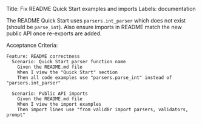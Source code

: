 Title: Fix README Quick Start examples and imports
Labels: documentation

The README Quick Start uses `parsers.int_parser` which does not exist (should be `parse_int`). Also ensure imports in README match the new public API once re-exports are added.

Acceptance Criteria:
```gherkin
Feature: README correctness
  Scenario: Quick Start parser function name
    Given the README.md file
    When I view the "Quick Start" section
    Then all code examples use "parsers.parse_int" instead of "parsers.int_parser"

  Scenario: Public API imports
    Given the README.md file
    When I view the import examples
    Then import lines use "from valid8r import parsers, validators, prompt"
```